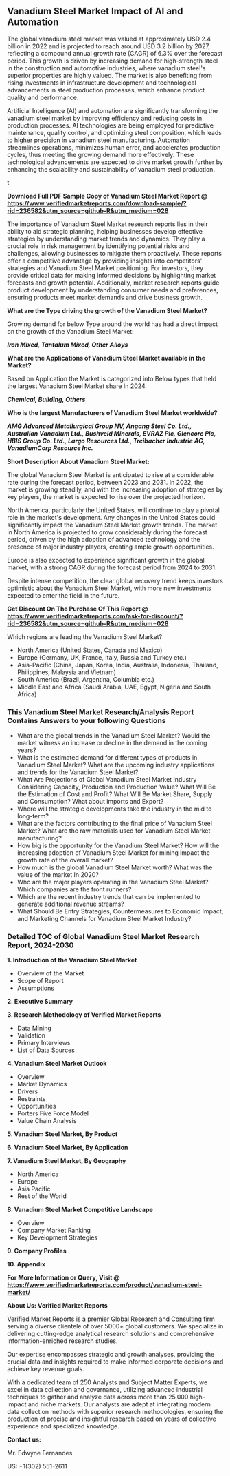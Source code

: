 <h2>Vanadium Steel Market Impact of AI and Automation</h2><p>The global vanadium steel market was valued at approximately USD 2.4 billion in 2022 and is projected to reach around USD 3.2 billion by 2027, reflecting a compound annual growth rate (CAGR) of 6.3% over the forecast period. This growth is driven by increasing demand for high-strength steel in the construction and automotive industries, where vanadium steel's superior properties are highly valued. The market is also benefiting from rising investments in infrastructure development and technological advancements in steel production processes, which enhance product quality and performance.</p><p>Artificial Intelligence (AI) and automation are significantly transforming the vanadium steel market by improving efficiency and reducing costs in production processes. AI technologies are being employed for predictive maintenance, quality control, and optimizing steel composition, which leads to higher precision in vanadium steel manufacturing. Automation streamlines operations, minimizes human error, and accelerates production cycles, thus meeting the growing demand more effectively. These technological advancements are expected to drive market growth further by enhancing the scalability and sustainability of vanadium steel production.</p>t</p><p id="" class=""><strong>Download Full PDF Sample Copy of Vanadium Steel Market Report @ <a href="https://www.verifiedmarketreports.com/download-sample/?rid=236582&utm_source=github-R&utm_medium=028" target="_blank">https://www.verifiedmarketreports.com/download-sample/?rid=236582&utm_source=github-R&utm_medium=028</a></strong></p><p>The importance of&nbsp;Vanadium Steel Market research reports lies in their ability to aid strategic planning, helping businesses develop effective strategies by understanding market trends and dynamics. They play a crucial role in risk management by identifying potential risks and challenges, allowing businesses to mitigate them proactively. These reports offer a competitive advantage by providing insights into competitors' strategies and Vanadium Steel Market positioning. For investors, they provide critical data for making informed decisions by highlighting market forecasts and growth potential. Additionally, market research reports guide product development by understanding consumer needs and preferences, ensuring products meet market demands and drive business growth.</p><p><strong>What are the&nbsp;Type driving the growth of the Vanadium Steel Market?</strong></p><p id="" class="">Growing demand for below Type around the world has had a direct impact on the growth of the Vanadium Steel Market:</p><em><strong>Iron Mixed, Tantalum Mixed, Other Alloys</strong></em></p><strong>What are the&nbsp;Applications&nbsp;of Vanadium Steel Market available in the Market?</strong></p><p id="" class="">Based on Application the Market is categorized into Below types that held the largest Vanadium Steel Market share In 2024.</p><em><strong>Chemical, Building, Others</strong></em></p><strong>Who is the largest Manufacturers of Vanadium Steel Market worldwide?</strong></p><p><em><strong>AMG Advanced Metallurgical Group NV, Angang Steel Co. Ltd., Australian Vanadium Ltd., Bushveld Minerals, EVRAZ Plc, Glencore Plc, HBIS Group Co. Ltd., Largo Resources Ltd., Treibacher Industrie AG, VanadiumCorp Resource Inc.</strong></em></p><p id="" class=""><strong>Short Description About Vanadium Steel Market:</strong></p><p>The global Vanadium Steel Market is anticipated to rise at a considerable rate during the forecast period, between 2023 and 2031. In 2022, the market is growing steadily, and with the increasing adoption of strategies by key players, the market is expected to rise over the projected horizon.</p><p>North America, particularly the United States, will continue to play a pivotal role in the market's development. Any changes in the United States could significantly impact the Vanadium Steel Market growth trends. The market in North America is projected to grow considerably during the forecast period, driven by the high adoption of advanced technology and the presence of major industry players, creating ample growth opportunities.</p><p>Europe is also expected to experience significant growth in the global market, with a strong CAGR during the forecast period from 2024 to 2031.</p><p>Despite intense competition, the clear global recovery trend keeps investors optimistic about the Vanadium Steel Market, with more new investments expected to enter the field in the future.</p><p id="" class=""><strong>Get Discount On The Purchase Of This Report @ <a href="https://www.verifiedmarketreports.com/ask-for-discount/?rid=236582&utm_source=github-R&utm_medium=028" target="_blank">https://www.verifiedmarketreports.com/ask-for-discount/?rid=236582&utm_source=github-R&utm_medium=028</a></strong></p>Which regions are leading the Vanadium Steel Market?</p><ul><li>North America (United States, Canada and Mexico)</li><li>Europe (Germany, UK, France, Italy, Russia and Turkey etc.)</li><li>Asia-Pacific (China, Japan, Korea, India, Australia, Indonesia, Thailand, Philippines, Malaysia and Vietnam)</li><li>South America (Brazil, Argentina, Columbia etc.)</li><li>Middle East and Africa (Saudi Arabia, UAE, Egypt, Nigeria and South Africa)</li></ul><h3 id="" class="">This Vanadium Steel Market Research/Analysis Report Contains Answers to your following Questions</h3><ul><li>What are the global trends in the Vanadium Steel Market? Would the market witness an increase or decline in the demand in the coming years?</li><li>What is the estimated demand for different types of products in Vanadium Steel Market? What are the upcoming industry applications and trends for the Vanadium Steel Market?</li><li>What Are Projections of Global Vanadium Steel Market Industry Considering Capacity, Production and Production Value? What Will Be the Estimation of Cost and Profit? What Will Be Market Share, Supply and Consumption? What about imports and Export?</li><li>Where will the strategic developments take the industry in the mid to long-term?</li><li>What are the factors contributing to the final price of Vanadium Steel Market? What are the raw materials used for Vanadium Steel Market manufacturing?</li><li>How big is the opportunity for the Vanadium Steel Market? How will the increasing adoption of Vanadium Steel Market for mining impact the growth rate of the overall market?</li><li>How much is the global Vanadium Steel Market worth? What was the value of the market In 2020?</li><li>Who are the major players operating in the Vanadium Steel Market? Which companies are the front runners?</li><li>Which are the recent industry trends that can be implemented to generate additional revenue streams?</li><li>What Should Be Entry Strategies, Countermeasures to Economic Impact, and Marketing Channels for Vanadium Steel Market Industry?</li></ul><h3 id="" class="">Detailed TOC of Global Vanadium Steel Market Research Report, 2024-2030</h3><p id="" class=""><strong>1. Introduction of the Vanadium Steel Market</strong></p><ul><li>Overview of the Market</li><li>Scope of Report</li><li>Assumptions</li></ul><p id="" class=""><strong>2. Executive Summary</strong></p><p id="" class=""><strong>3. Research Methodology of Verified Market Reports</strong></p><ul><li>Data Mining</li><li>Validation</li><li>Primary Interviews</li><li>List of Data Sources</li></ul><p id="" class=""><strong>4. Vanadium Steel Market Outlook</strong></p><ul><li>Overview</li><li>Market Dynamics</li><li>Drivers</li><li>Restraints</li><li>Opportunities</li><li>Porters Five Force Model</li><li>Value Chain Analysis</li></ul><p id="" class=""><strong>5. Vanadium Steel Market, By Product</strong></p><p id="" class=""><strong>6. Vanadium Steel Market, By Application</strong></p><p id="" class=""><strong>7. Vanadium Steel Market, By Geography</strong></p><ul><li>North America</li><li>Europe</li><li>Asia Pacific</li><li>Rest of the World</li></ul><p id="" class=""><strong>8. Vanadium Steel Market Competitive Landscape</strong></p><ul><li>Overview</li><li>Company Market Ranking</li><li>Key Development Strategies</li></ul><p id="" class=""><strong>9. Company Profiles</strong></p><p id="" class=""><strong>10. Appendix</strong></p><p id="" class=""><strong>For More Information or Query, Visit @ <a href="https://www.verifiedmarketreports.com/product/vanadium-steel-market/" target="_blank">https://www.verifiedmarketreports.com/product/vanadium-steel-market/</a></strong></p><p id="" class=""><strong>About Us: Verified Market Reports</strong></p><p id="" class="">Verified Market Reports is a premier Global Research and Consulting firm serving a diverse clientele of over 5000+ global customers. We specialize in delivering cutting-edge analytical research solutions and comprehensive information-enriched research studies.</p><p id="" class="">Our expertise encompasses strategic and growth analyses, providing the crucial data and insights required to make informed corporate decisions and achieve key revenue goals.</p><p id="" class="">With a dedicated team of 250 Analysts and Subject Matter Experts, we excel in data collection and governance, utilizing advanced industrial techniques to gather and analyze data across more than 25,000 high-impact and niche markets. Our analysts are adept at integrating modern data collection methods with superior research methodologies, ensuring the production of precise and insightful research based on years of collective experience and specialized knowledge.</p><p id="" class=""><strong>Contact us:</strong></p><p id="" class="">Mr. Edwyne Fernandes</p><p id="" class="">US: +1(302) 551-2611</p>